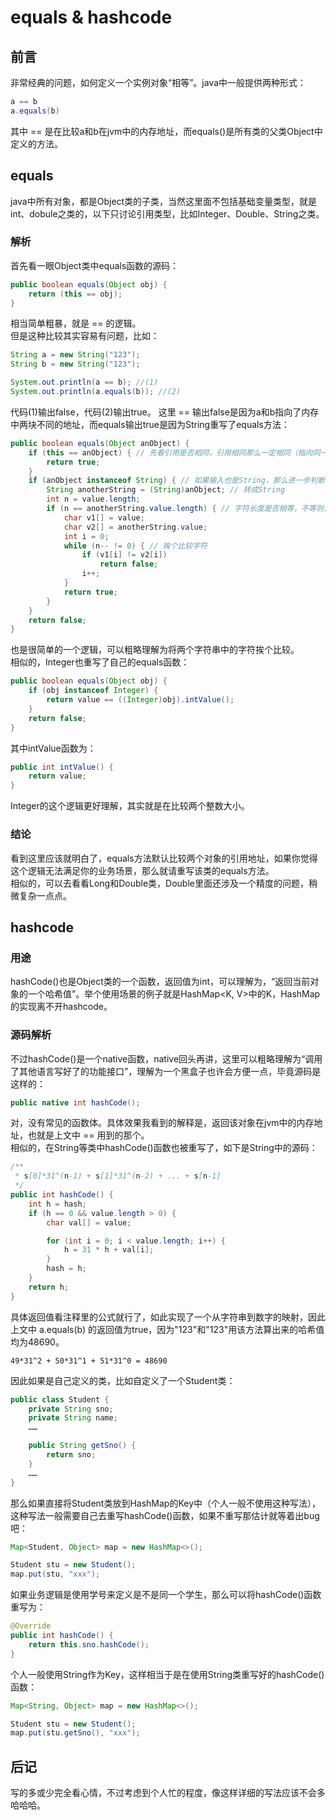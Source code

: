 # equals & hashcode
## 前言
非常经典的问题，如何定义一个实例对象“相等”。java中一般提供两种形式：
```java
a == b
a.equals(b)
```
其中 == 是在比较a和b在jvm中的内存地址，而equals()是所有类的父类Object中定义的方法。
## equals
java中所有对象，都是Object类的子类，当然这里面不包括基础变量类型，就是int、dobule之类的，以下只讨论引用类型，比如Integer、Double、String之类。  
### 解析
首先看一眼Object类中equals函数的源码：
```java
public boolean equals(Object obj) {
    return (this == obj);
}
```
相当简单粗暴，就是 == 的逻辑。  
但是这种比较其实容易有问题，比如：
```java
String a = new String("123");
String b = new String("123");

System.out.println(a == b); //(1)
System.out.println(a.equals(b)); //(2)
```
代码(1)输出false，代码(2)输出true。
这里 == 输出false是因为a和b指向了内存中两块不同的地址，而equals输出true是因为String重写了equals方法：
```java
public boolean equals(Object anObject) {
    if (this == anObject) { // 先看引用是否相同，引用相同那么一定相同（指向同一个地方）
        return true;
    }
    if (anObject instanceof String) { // 如果输入也是String，那么进一步判断（否则不用比了，类型都不同肯定不同）
        String anotherString = (String)anObject; // 转成String
        int n = value.length;
        if (n == anotherString.value.length) { // 字符长度是否相等，不等则肯定不同
            char v1[] = value;
            char v2[] = anotherString.value;
            int i = 0;
            while (n-- != 0) { // 挨个比较字符
                if (v1[i] != v2[i])
                    return false;
                i++;
            }
            return true;
        }
    }
    return false;
}
```
也是很简单的一个逻辑，可以粗略理解为将两个字符串中的字符挨个比较。  
相似的，Integer也重写了自己的equals函数：
```java
public boolean equals(Object obj) {
    if (obj instanceof Integer) {
        return value == ((Integer)obj).intValue();
    }
    return false;
}
```
其中intValue函数为：
```java
public int intValue() {
    return value;
}
```
Integer的这个逻辑更好理解，其实就是在比较两个整数大小。  

### 结论
看到这里应该就明白了，equals方法默认比较两个对象的引用地址，如果你觉得这个逻辑无法满足你的业务场景，那么就请重写该类的equals方法。  
相似的，可以去看看Long和Double类，Double里面还涉及一个精度的问题，稍微复杂一点点。

## hashcode
### 用途
hashCode()也是Object类的一个函数，返回值为int，可以理解为，“返回当前对象的一个哈希值”。举个使用场景的例子就是HashMap<K, V>中的K，HashMap的实现离不开hashcode。
### 源码解析
不过hashCode()是一个native函数，native回头再讲，这里可以粗略理解为“调用了其他语言写好了的功能接口”，理解为一个黑盒子也许会方便一点，毕竟源码是这样的：
```java
public native int hashCode();
```
对，没有常见的函数体。具体效果我看到的解释是，返回该对象在jvm中的内存地址，也就是上文中 == 用到的那个。  
相似的，在String等类中hashCode()函数也被重写了，如下是String中的源码：
```java
/**
 * s[0]*31^(n-1) + s[1]*31^(n-2) + ... + s[n-1]
 */
public int hashCode() {
    int h = hash;
    if (h == 0 && value.length > 0) {
        char val[] = value;

        for (int i = 0; i < value.length; i++) {
            h = 31 * h + val[i];
        }
        hash = h;
    }
    return h;
}
```
具体返回值看注释里的公式就行了，如此实现了一个从字符串到数字的映射，因此上文中 a.equals(b) 的返回值为true，因为"123"和"123"用该方法算出来的哈希值均为48690。
```
49*31^2 + 50*31^1 + 51*31^0 = 48690
```
因此如果是自己定义的类，比如自定义了一个Student类：
```java
public class Student {
    private String sno;
    private String name;
    ……

    public String getSno() {
        return sno;
    }
    ……
}
```
那么如果直接将Student类放到HashMap的Key中（个人一般不使用这种写法），这种写法一般需要自己去重写hashCode()函数，如果不重写那估计就等着出bug吧：
```java
Map<Student, Object> map = new HashMap<>();

Student stu = new Student();
map.put(stu, "xxx");
```
如果业务逻辑是使用学号来定义是不是同一个学生，那么可以将hashCode()函数重写为：
```java
@Override
public int hashCode() {
    return this.sno.hashCode();
}
```
个人一般使用String作为Key，这样相当于是在使用String类重写好的hashCode()函数：
```java
Map<String, Object> map = new HashMap<>();

Student stu = new Student();
map.put(stu.getSno(), "xxx");
```

## 后记
写的多或少完全看心情，不过考虑到个人忙的程度，像这样详细的写法应该不会多哈哈哈。